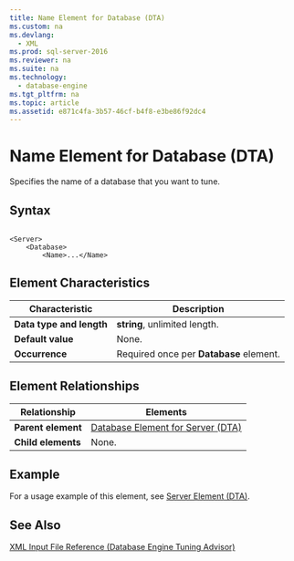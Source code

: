 ```yaml
---
title: Name Element for Database (DTA)
ms.custom: na
ms.devlang: 
  - XML
ms.prod: sql-server-2016
ms.reviewer: na
ms.suite: na
ms.technology: 
  - database-engine
ms.tgt_pltfrm: na
ms.topic: article
ms.assetid: e871c4fa-3b57-46cf-b4f8-e3be86f92dc4
---
```

# Name Element for Database (DTA)
  Specifies the name of a database that you want to tune.  
  
## Syntax  
  
```  
  
<Server>  
    <Database>  
        <Name>...</Name>  
```  
  
## Element Characteristics  
  
|Characteristic|Description|  
|--------------------|-----------------|  
|**Data type and length**|**string**, unlimited length.|  
|**Default value**|None.|  
|**Occurrence**|Required once per **Database** element.|  
  
## Element Relationships  
  
|Relationship|Elements|  
|------------------|--------------|  
|**Parent element**|[Database Element for Server &#40;DTA&#41;](../../Topics/TopicNameNotContainA/Database-Element-for-Server--DTA-.md)|  
|**Child elements**|None.|  
  
## Example  
 For a usage example of this element, see [Server Element &#40;DTA&#41;](../../Topics/TopicNameNotContainA/Server-Element--DTA-.md).  
  
## See Also  
 [XML Input File Reference &#40;Database Engine Tuning Advisor&#41;](../../Topics/TopicNameNotContainA/XML-Input-File-Reference--Database-Engine-Tuning-Advisor-.md)  
  
  